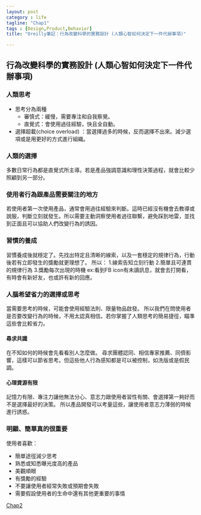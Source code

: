```yaml
---
layout: post
category : life 
tagline: "Chap1"
tags : [Design,Product,Behavior]
title: "Oreilly筆記：行為改變科學的實務設計 (人類心智如何決定下一件代辦事項)"

---
```


## 行為改變科學的實務設計 (人類心智如何決定下一件代辦事項)

### 人類思考

- 思考分為兩種  
	- 審慎式：緩慢，需要專注和自我察覺。  
	- 直覺式：會使用過往經驗，快且全自動。  
- 選擇超載(choice overload) ：當選擇過多的時候，反而選擇不出來。減少選項或是用更好的方式進行組織。

### 人類的選擇
多數日常行為都是直覺式所主導。若是產品強調意識和理性決策過程，就會比較少照顧到另一部分。

### 使用者行為跟產品需要關注的地方
若使用者第一次使用產品，通常會用過往經驗來判斷。這時已經沒有機會去教導或說服，判斷立刻就發生。所以需要主動洞察使用者過往聯繫，避免踩到地雷，並找到正面且可以協助人們改變行為的誘因。

### 習慣的養成
習慣養成後就穩定了。先找出特定且清晰的線索，以及一套穩定的規律行為，行動後若有立即發生的獎勵就更理想了。
所以： 
1.線索告知立刻行動 
2.簡單且可連貫的規律行為 
3.獎勵每次出現的時機
ex:看到FB icon有未讀訊息，就會去打開看，有時會有新好友，也或許有新的回應。

### 人腦希望省力的選擇或思考
當需要思考的時候，可能會使用經驗法則、限量物品啟發。
所以我們在問使用者是否要改變行為的時候，不用太認真相信。若你掌握了人類思考的簡易捷徑，瞄準這些會比較省力。

#### 尋求共識 
在不知如何的時候會先看看別人怎麼做。
尋求團體認同、相信專家推薦、同儕影響，這樣可以節省思考。但這些他人行為感知都是可以被控制，如洗版或是假民調。

#### 心理資源有限 
記憶力有限、專注力讓他無法分心、意志力跟使用者習性有關、會選擇第一夠好而不是選擇最好的決策。
所以產品開發可以考量這些，讓使用者意志力薄弱的時候進行誘惑。

### 明顯、簡單真的很重要
使用者喜歡：  
- 簡單途徑減少思考  
- 熟悉或知悉曝光度高的產品  
- 美觀順眼  
- 有獎勵的經驗  
- 不要讓使用者經常失敗或預期會失敗  
- 需要假設使用者的生命中還有其他更重要的事情  


[Chap2](http://dearsherlock.github.io/life/action%20behavior%20chap2/)